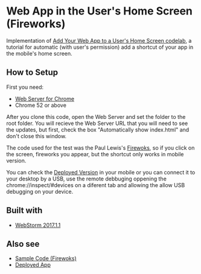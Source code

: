 # Web App in the User's Home Screen (Fireworks)

Implementation of [Add Your Web App to a User's Home Screen codelab](https://codelabs.developers.google.com/codelabs/add-to-home-screen/index.html), a tutorial for automatic (with user's permission) add a shortcut of your app in the mobile's home screen.

## How to Setup

First you need:

* [Web Server for Chrome](https://chrome.google.com/webstore/detail/web-server-for-chrome/ofhbbkphhbklhfoeikjpcbhemlocgigb)
* Chrome 52 or above

After you clone this code, open the Web Server and set the folder to the root folder. You will recieve the Web Server URL that you will need to see the updates, but first, check the box "Automatically show index.html" and don't close this window.

The code used for the test was the Paul Lewis's [Firewoks](https://github.com/googlecodelabs/add-to-home-screen/archive/master.zip), so if you click on the screen, fireworks you appear, but the shortcut only works in mobile version.

You can check the [Deployed Version](https://fireworks-4cf73.firebaseapp.com) in your mobile or you can connect it to your desktop by a USB, use the remote debbuging oppening the chrome://inspect/#devices on a diferent tab and allowing the allow USB debugging on your device.

## Built with

* [WebStorm 2017.1.1](https://www.jetbrains.com/webstorm/)

## Also see

* [Sample Code (Firewoks)](https://github.com/googlecodelabs/add-to-home-screen/archive/master.zip)
* [Deployed App](https://fireworks-4cf73.firebaseapp.com)